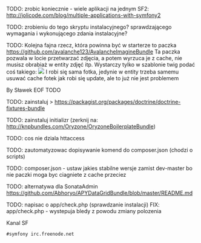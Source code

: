 TODO: zrobic koniecznie - wiele aplikacji na jednym SF2: http://jolicode.com/blog/multiple-applications-with-symfony2

TODO: zrobieniu do tego skryptu instalacyjnego? sprawdzającego wymagania i wykonującego zdania instalacyjne?

TODO:
Kolejna fajna rzecz, która powinna być w starterze to paczka https://github.com/avalanche123/AvalancheImagineBundle
Ta paczka pozwala w locie przetwarzać zdjęcia, a potem wyrzuca je z cache, nie musisz obrabiaż w entity zdjęć itp. 
Wystarczy tylko w szablonie twig podać coś takiego:
<img src="{{ '/relative/path/to/image.jpg' | apply_filter('thumbnail') }}" />
I robi się sama fotka, jedynie w entity trzeba samemu usuwać cache fotek jak robi się update, ale to już nie jest problemem

By Sławek
EOF TODO

TODO: zainstaluj > https://packagist.org/packages/doctrine/doctrine-fixtures-bundle

TODO: zainstaluj initializr (zerknij na: http://knpbundles.com/Oryzone/OryzoneBoilerplateBundle)

TODO: cos nie dziala httaccess

TODO: zautomatyzowac dopisywanie komend do composer.json (chodzi o scripts)

TODO: composer.json - ustaw jakies stabilne wersje zamist dev-master bo nie paczki moga byc ciagniete z cache przeciez

TODO: alternatywa dla SonataAdmin https://github.com/Abhoryo/APYDataGridBundle/blob/master/README.md

TODO: napisac o app/check.php (sprawdzanie instalacji)
FIX: app/check.php - wystepuja bledy z powodu zmiany polozenia

Kanal SF
~~~~~~~~
#symfony irc.freenode.net